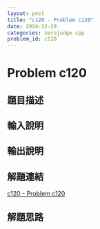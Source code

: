 ```yaml
---
layout: post
title: "c120 - Problem c120"
date: 2024-12-20
categories: zerojudge cpp
problem_id: c120
---
```


# Problem c120

## 題目描述



## 輸入說明



## 輸出說明



## 解題連結

[c120 - Problem c120](https://zerojudge.tw/ShowProblem?problemid=c120)

## 解題思路

